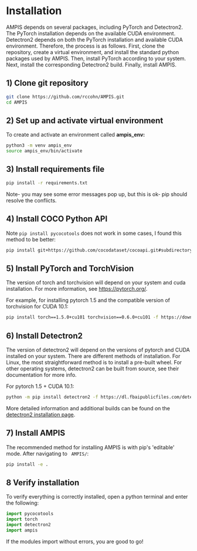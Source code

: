# Installation
AMPIS depends on several packages, including PyTorch and Detectron2. The PyTorch installation depends on the available CUDA environment. Detectron2 depends on both the PyTorch installation and available CUDA environment. Therefore, the process is as follows. First, clone the repository, create a virtual environment, and install the standard python packages used by AMPIS. Then, install PyTorch according to your system. Next, install the corresponding Detectron2 build. Finally, install AMPIS. 

## 1) Clone git repository
```bash
git clone https://github.com/rccohn/AMPIS.git
cd AMPIS
```
## 2) Set up and activate virtual environment
To create and activate an environment called **ampis_env:**
```bash
python3 -m venv ampis_env
source ampis_env/bin/activate
```
## 3) Install requirements file
```bash
pip install -r requirements.txt
```
Note- you may see some error messages pop up, but this is ok- pip should resolve the conflicts.

## 4) Install COCO Python API
Note ```pip install pycocotools``` does not work in some cases, I found this method to be better:
```bash 
pip install git+https://github.com/cocodataset/cocoapi.git#subdirectory=PythonAPI
```

## 5) Install PyTorch and TorchVision
The version of torch and torchvision will depend on your system and cuda installation. For more information, see https://pytorch.org/.

For example, for installing pytorch 1.5 and the compatible version of torchvision for CUDA 10.1:
```bash
pip install torch==1.5.0+cu101 torchvision==0.6.0+cu101 -f https://download.pytorch.org/whl/torch_stable.html
```
## 6) Install Detectron2
The version of detectron2 will depend on the versions of pytorch and CUDA installed on your system.
There are different methods of installation. For Linux, the most straightforward method is to install a pre-built wheel. For other operating systems, detectron2 can be built from source, see their documentation for more info.

For pytorch 1.5 + CUDA 10.1:

```bash
python -m pip install detectron2 -f https://dl.fbaipublicfiles.com/detectron2/wheels/cu101/torch1.5/index.html
```

More detailed information and additional builds can be found on the [detectron2 installation page](https://github.com/facebookresearch/detectron2/blob/master/INSTALL.md). 

## 7) Install AMPIS
The recommended method for installing AMPIS is with pip's 'editable' mode.
After navigating to ` AMPIS/`:

```bash
pip install -e .
```

## 8 Verify installation
To verify everything is correctly installed, open a python terminal and enter the following:

```python
import pycocotools
import torch
import detectron2
import ampis
```

If the modules import without errors, you are good to go!